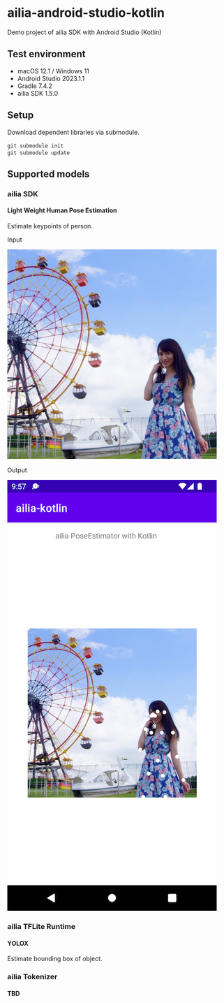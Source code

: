 # ailia-android-studio-kotlin

Demo project of ailia SDK with Android Studio (Kotlin)

## Test environment

- macOS 12.1 / Windows 11
- Android Studio 2023.1.1
- Gradle 7.4.2
- ailia SDK 1.5.0

## Setup

Download dependent libraries via submodule.

```
git submodule init
git submodule update
```

## Supported models

### ailia SDK

#### Light Weight Human Pose Estimation

Estimate keypoints of person.

Input

<img src="./app/src/main/res/raw/person.jpg" width=480 height=480/>

Output

![input image](./demo.png)

### ailia TFLite Runtime

#### YOLOX

Estimate bounding box of object.

### ailia Tokenizer

#### TBD